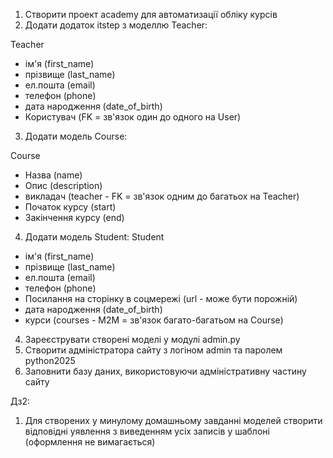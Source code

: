 1) Створити проект academy для автоматизації обліку курсів
2) Додати додаток itstep з моделлю Teacher:

Teacher
 - ім'я (first_name)
 - прізвище (last_name)
 - ел.пошта (email)
 - телефон (phone)
 - дата народження (date_of_birth)
 - Користувач (FK = зв'язок один до одного на User)

3) Додати модель Course:

Course
 - Назва (name)
 - Опис (description)
 - викладач (teacher - FK = зв'язок одним до багатьох на Teacher)
 - Початок курсу (start)
 - Закінчення курсу (end)

4) Додати модель Student:
Student
 - ім'я (first_name)
 - прізвище (last_name)
 - ел.пошта (email)
 - телефон (phone)
 - Посилання на сторінку в соцмережі (url - може бути порожній)
 - дата народження (date_of_birth)
 - курси (courses - M2M = зв'язок багато-багатьом на Course)

4) Зареєструвати створені моделі у модулі admin.py
5) Створити адміністратора сайту з логіном admin та паролем python2025
6) Заповнити базу даних, використовуючи адміністративну частину сайту

Дз2:

1) Для створених у минулому домашньому завданні моделей створити
 відповідні уявлення з виведенням усіх записів у шаблоні (оформлення не вимагається)